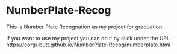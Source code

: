# NumberPlate-Recog
This is Number Plate Recognation as my project for graduation.

If you want to use my project,you can do it by click under the URL.<br>
https://corgi-butt.github.io/NumberPlate-Recog/numberplate.html
